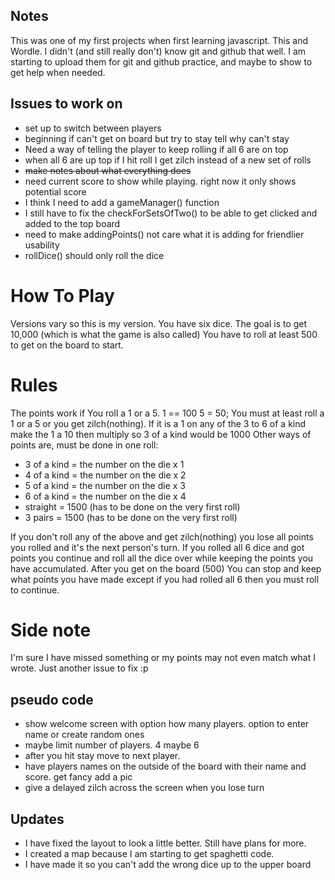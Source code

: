 ## Notes

This was one of my first projects when first learning javascript. This and Wordle. I didn't (and still really don't) know git and github that well. I am starting to upload them for git and github practice, and maybe to show to get help when needed.

## Issues to work on

- set up to switch between players
- beginning if can't get on board but try to stay tell why can't stay
- Need a way of telling the player to keep rolling if all 6 are on top
- when all 6 are up top if I hit roll I get zilch instead of a new set of rolls
- ~~make notes about what everything does~~
- need current score to show while playing. right now it only shows potential score
- I think I need to add a gameManager() function
- I still have to fix the checkForSetsOfTwo() to be able to get clicked and added to the top board
- need to make addingPoints() not care what it is adding for friendlier usability
- rollDice() should only roll the dice

# How To Play

Versions vary so this is my version.
You have six dice. The goal is to get 10,000 (which is what the game is also called)
You have to roll at least 500 to get on the board to start.

# Rules

The points work if
You roll a 1 or a 5. 1 == 100 5 = 50;
You must at least roll a 1 or a 5 or you get zilch(nothing).
If it is a 1 on any of the 3 to 6 of a kind make the 1 a 10 then multiply so 3 of a kind would be 1000
Other ways of points are, must be done in one roll:

- 3 of a kind = the number on the die x 1
- 4 of a kind = the number on the die x 2
- 5 of a kind = the number on the die x 3
- 6 of a kind = the number on the die x 4
- straight = 1500 (has to be done on the very first roll)
- 3 pairs = 1500 (has to be done on the very first roll)

If you don't roll any of the above and get zilch(nothing) you lose all points you rolled and it's the next person's turn. If you rolled all 6 dice and got points you continue and roll all the dice over while keeping the points you have accumulated.
After you get on the board (500) You can stop and keep what points you have made except if you had rolled all 6 then you must roll to continue.

# Side note

I'm sure I have missed something or my points may not even match what I wrote. Just another issue to fix :p

## pseudo code

- show welcome screen with option how many players. option to enter name or create random ones
- maybe limit number of players. 4 maybe 6
- after you hit stay move to next player.
- have players names on the outside of the board with their name and score. get fancy add a pic
- give a delayed zilch across the screen when you lose turn

## Updates

- I have fixed the layout to look a little better. Still have plans for more.
- I created a map because I am starting to get spaghetti code.
- I have made it so you can't add the wrong dice up to the upper board
